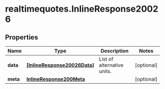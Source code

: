 # realtimequotes.InlineResponse20026

## Properties

Name | Type | Description | Notes
------------ | ------------- | ------------- | -------------
**data** | [**[InlineResponse20026Data]**](InlineResponse20026Data.md) | List of alternative units. | [optional] 
**meta** | [**InlineResponse200Meta**](InlineResponse200Meta.md) |  | [optional] 


